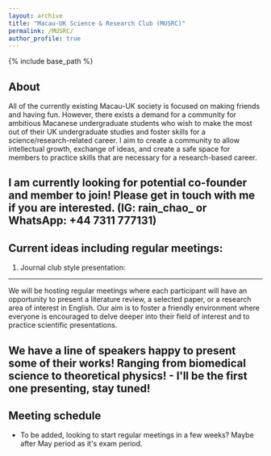 ```yaml
---
layout: archive
title: "Macau-UK Science & Research Club (MUSRC)"
permalink: /MUSRC/
author_profile: true
---
```


{% include base_path %}

About
-------

All of the currently existing Macau-UK society is focused on making friends and having fun. However, there exists a demand for a community for ambitious Macanese undergraduate students who wish to make the most out of their UK undergraduate studies and foster skills for a science/research-related career. I aim to create a community to allow intellectual growth, exchange of ideas, and create a safe space for members to practice skills that are necessary for a research-based career.

I am currently looking for potential co-founder and member to join! Please get in touch with me if you are interested. (IG: rain_chao_ or WhatsApp: +44 7311 777131)
-------

Current ideas including regular meetings:
-------

1. Journal club style presentation:
-------
We will be hosting regular meetings where each participant will have an opportunity to present a literature review, a selected paper, or a research area of interest in English. Our aim is to foster a friendly environment where everyone is encouraged to delve deeper into their field of interest and to practice scientific presentations.

We have a line of speakers happy to present some of their works! Ranging from biomedical science to theoretical physics! - I'll be the first one presenting, stay tuned!
-------

Meeting schedule
-------

* To be added, looking to start regular meetings in a few weeks? Maybe after May period as it's exam period.